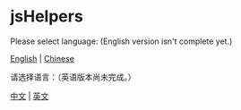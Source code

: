 # jsHelpers

Please select language: (English version isn't complete yet.)

<a href="en/">English</a> | <a href="zh/">Chinese</a>

请选择语言：（英语版本尚未完成。）

<a href="zh/">中文</a> | <a href="en/">英文</a>
